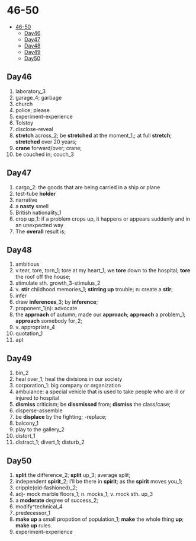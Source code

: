 # 46-50

- [46-50](#46-50)
  - [Day46](#day46)
  - [Day47](#day47)
  - [Day48](#day48)
  - [Day49](#day49)
  - [Day50](#day50)

## Day46

1. laboratory_3
2. garage_4; garbage
3. church
4. police; please
5. experiment-experience
6. Tolstoy
7. disclose-reveal
8. **stretch** across_2; be **stretched** at the moment_1,; at full **stretch**; **stretched** over 20 years;
9. **crane** forward/over; crane;
10. be couched in; couch_3

## Day47

1. cargo_2: the goods that are being carried in a ship or plane
2. test-tube **holder**
3. narrative
4. a **nasty** smell
5. British nationality_1
6. crop up_1: if a problem crops up, it happens or appears suddenly and in an unexpected way
7. The **overall** result is;

## Day48

1. ambitious
2. v:tear, tore, torn_1; tore at my heart_1; we **tore** down to the hospital; **tore** the roof off the house;
3. stimulate sth. growth_3-stimulus_2
4. v. **stir** childhood memories_1; **stirring up** trouble; n: create a **stir**;
5. infer
6. draw **inferences**_3; by **inference**;
7. proponent_1(n): advocate
8. the **approach** of autumn; made our **approach**; **approach** a problem_1; **approach** somebody for_2;
9. v. appropriate_4
10. quotation_1
11. apt

## Day49

1. bin_2
2. heal over_1; heal the divisions in our society
3. corporation_1: big company or organization
4. ambulance: a special vehicle that is used to take people who are ill or injured to hospital
5. **dismiss** criticism; be **dissmissed** from; **dismiss** the class/case;
6. disperse-assemble
7. be **displace** by the fighting; -replace;
8. balcony_1
9. play to the gallery_2
10. distort_1
11. distract_1; divert_1; disturb_2

## Day50

1. **split** the difference_2; **split** up_3; average split;
2. independent **spirit**_2;  I’ll be there in **spirit**; as the **spirit** moves you_1;
3. cripple(old-fashioned)_2;
4. adj- mock marble floors_1; n. mocks_1; v. mock sth. up_3
5. a **moderate** degree of success_2;
6. modify^technical_4
7. predecessor_1
8. **make up** a small propotion of population_1; **make** the whole thing **up**; **make up** rules.
9. experiment-experience
